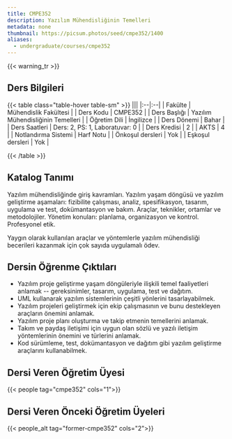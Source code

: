 ```yaml
---
title: CMPE352
description: Yazılım Mühendisliğinin Temelleri
metadata: none
thumbnail: https://picsum.photos/seed/cmpe352/1400
aliases:
  - undergraduate/courses/cmpe352
---
```


{{< warning_tr >}}
## Ders Bilgileri

<!-- prettier-ignore-start -->
{{< table class="table-hover table-sm" >}}
|||
|:--|:--|
| Fakülte | Mühendislik Fakültesi |
| Ders Kodu | CMPE352 |
| Ders Başlığı | Yazılım Mühendisliğinin Temelleri |
| Öğretim Dili | İngilizce |
| Ders Dönemi | Bahar |
| Ders Saatleri | Ders: 2, PS: 1, Laboratuvar: 0 |
| Ders Kredisi | 2 |
| AKTS | 4 |
| Notlandırma Sistemi | Harf Notu |
| Önkoşul dersleri | Yok |
| Eşkoşul dersleri | Yok |

{{< /table >}}
<!-- prettier-ignore-end -->

## Katalog Tanımı

Yazılım mühendisliğinde giriş kavramları. Yazılım yaşam döngüsü ve yazılım geliştirme aşamaları: fizibilite çalışması, analiz, spesifikasyon, tasarım, uygulama ve test, dokümantasyon ve bakım. Araçlar, teknikler, ortamlar ve metodolojiler. Yönetim konuları: planlama, organizasyon ve kontrol. Profesyonel etik.

Yaygın olarak kullanılan araçlar ve yöntemlerle yazılım mühendisliği becerileri kazanmak için çok sayıda uygulamalı ödev.

## Dersin Öğrenme Çıktıları

- Yazılım proje geliştirme yaşam döngüleriyle ilişkili temel faaliyetleri anlamak -- gereksinimler, tasarım, uygulama, test ve dağıtım.
- UML kullanarak yazılım sistemlerinin çeşitli yönlerini tasarlayabilmek.
- Yazılım projeleri geliştirmek için ekip çalışmasının ve bunu destekleyen araçların önemini anlamak.
- Yazılım proje planı oluşturma ve takip etmenin temellerini anlamak.
- Takım ve paydaş iletişimi için uygun olan sözlü ve yazılı iletişim yöntemlerinin önemini ve türlerini anlamak.
- Kod sürümleme, test, dokümantasyon ve dağıtım gibi yazılım geliştirme araçlarını kullanabilmek.

## Dersi Veren Öğretim Üyesi

{{< people tag="cmpe352" cols="1">}}

## Dersi Veren Önceki Öğretim Üyeleri

{{< people_alt tag="former-cmpe352" cols="2">}}
